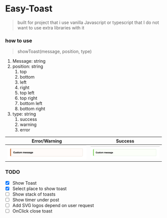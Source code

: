 # Easy-Toast

> built for project that i use vanilla Javascript or typescript that I do not want to use extra libraries with it

### how to use

> showToast(message, position, type)

1. Message: string
2. position: string
   1. top
   2. bottom
   3. left
   4. right
   5. top left
   6. top right
   7. bottom left
   8. bottom right
3. type: string
   1. success
   2. warning
   3. error

|            Error/Warning             |             Success              |
| :----------------------------------: | :------------------------------: |
| ![Error](./assets/error-worning.png) | ![Warning](./assets/success.png) |

### TODO

- [x] Show Toast
- [x] Select place to show toast
- [ ] Show stack of toasts
- [ ] Show timer under post
- [ ] Add SVG logos depend on user request
- [ ] OnClick close toast
